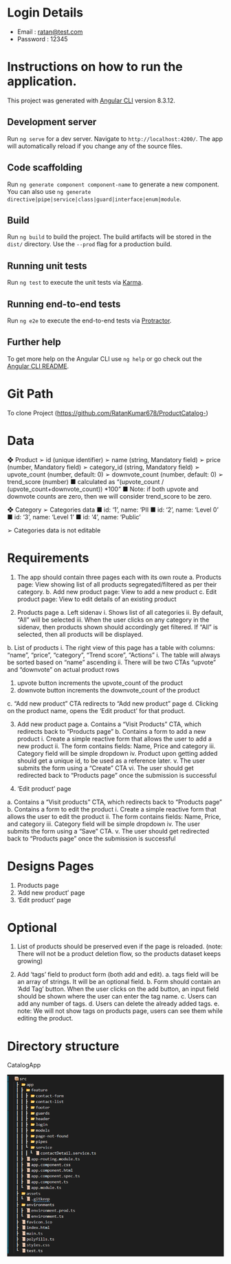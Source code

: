 # Login Details 
- Email : ratan@test.com
- Password : 12345

# Instructions on how to run the application.

This project was generated with [Angular CLI](https://github.com/angular/angular-cli) version 8.3.12.

## Development server

Run `ng serve` for a dev server. Navigate to `http://localhost:4200/`. The app will automatically reload if you change any of the source files.

## Code scaffolding

Run `ng generate component component-name` to generate a new component. You can also use `ng generate directive|pipe|service|class|guard|interface|enum|module`.

## Build

Run `ng build` to build the project. The build artifacts will be stored in the `dist/` directory. Use the `--prod` flag for a production build.

## Running unit tests

Run `ng test` to execute the unit tests via [Karma](https://karma-runner.github.io).

## Running end-to-end tests

Run `ng e2e` to execute the end-to-end tests via [Protractor](http://www.protractortest.org/).

## Further help

To get more help on the Angular CLI use `ng help` or go check out the [Angular CLI README](https://github.com/angular/angular-cli/blob/master/README.md).

# Git Path
To clone Project (https://github.com/RatanKumar678/ProductCatalog-)

# Data
❖ Product
➢ id (unique identifier)
➢ name (string, Mandatory field)
➢ price (number, Mandatory field)
➢ category_id (string, Mandatory field)
➢ upvote_count (number, default: 0)
➢ downvote_count (number, default: 0)
➢ trend_score (number)
■ calculated as “(upvote_count / (upvote_count+downvote_count)) *100”
■ Note: if both upvote and downvote counts are zero, then we will consider trend_score to be zero.

❖ Category
➢ Categories data
■ id: ‘1’, name: ‘PII
■ id: ‘2’, name: ‘Level 0’
■ id: ‘3’, name: ‘Level 1’
■ id: ‘4’, name: ‘Public’

➢ Categories data is not editable

# Requirements

1. The app should contain three pages each with its own route
a. Products page: View showing list of all products segregated/filtered as per
their category.
b. Add new product page: View to add a new product
c. Edit product page: View to edit details of an existing product

2. Products page
a. Left sidenav
i. Shows list of all categories
ii. By default, “All” will be selected
iii. When the user clicks on any category in the sidenav, then products
shown should accordingly get filtered. If “All” is selected, then all
products will be displayed.

b. List of products
i. The right view of this page has a table with columns:
“name”, “price”, “category”, “Trend score”, “Actions”
i. The table will always be sorted based on “name” ascending
ii. There will be two CTAs “upvote” and “downvote” on actual product
rows
1. upvote button increments the upvote_count of the product
2. downvote button increments the downvote_count of the
product

c. “Add new product” CTA redirects to “Add new product” page
d. Clicking on the product name, opens the ‘Edit product’ for that product.

3. Add new product page
a. Contains a “Visit Products” CTA, which redirects back to “Products page”
b. Contains a form to add a new product
i. Create a simple reactive form that allows the user to add a new
product
ii. The form contains fields: Name, Price and category
iii. Category field will be simple dropdown
iv. Product upon getting added should get a unique id, to be used as a
reference later.
v. The user submits the form using a “Create” CTA
vi. The user should get redirected back to “Products page” once the
submission is successful

4. ‘Edit product’ page

a. Contains a “Visit products” CTA, which redirects back to “Products page”
b. Contains a form to edit the product
i. Create a simple reactive form that allows the user to edit the product
ii. The form contains fields: Name, Price, and category
iii. Category field will be simple dropdown
iv. The user submits the form using a “Save” CTA.
v. The user should get redirected back to “Products page” once the
submission is successful

# Designs Pages
1. Products page
2. ‘Add new product’ page
3. ‘Edit product’ page

# Optional
1. List of products should be preserved even if the page is reloaded. (note: There will
not be a product deletion flow, so the products dataset keeps growing)

2. Add ‘tags’ field to product form (both add and edit).
a. tags field will be an array of strings. It will be an optional field.
b. Form should contain an ‘Add Tag’ button. When the user clicks on the add
button, an input field should be shown where the user can enter the tag
name.
c. Users can add any number of tags.
d. Users can delete the already added tags.
e. note: We will not show tags on products page, users can see them while
editing the product.

# Directory structure
CatalogApp

![Image description](./src/assets/git.PNG)